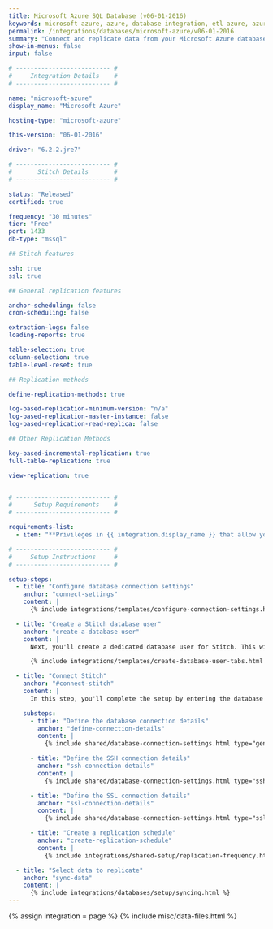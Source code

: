 ```yaml
---
title: Microsoft Azure SQL Database (v06-01-2016)
keywords: microsoft azure, azure, database integration, etl azure, azure etl
permalink: /integrations/databases/microsoft-azure/v06-01-2016
summary: "Connect and replicate data from your Microsoft Azure database using Stitch's Microsoft Azure integration."
show-in-menus: false
input: false

# -------------------------- #
#     Integration Details    #
# -------------------------- #

name: "microsoft-azure"
display_name: "Microsoft Azure"

hosting-type: "microsoft-azure"

this-version: "06-01-2016"

driver: "6.2.2.jre7"

# -------------------------- #
#       Stitch Details       #
# -------------------------- #

status: "Released"
certified: true

frequency: "30 minutes"
tier: "Free"
port: 1433
db-type: "mssql"

## Stitch features

ssh: true
ssl: true

## General replication features

anchor-scheduling: false
cron-scheduling: false

extraction-logs: false
loading-reports: true

table-selection: true
column-selection: true
table-level-reset: true

## Replication methods

define-replication-methods: true

log-based-replication-minimum-version: "n/a"
log-based-replication-master-instance: false
log-based-replication-read-replica: false

## Other Replication Methods

key-based-incremental-replication: true
full-table-replication: true

view-replication: true


# -------------------------- #
#      Setup Requirements    #
# -------------------------- #

requirements-list:
  - item: "**Privileges in {{ integration.display_name }} that allow you to create/manage users.** This is required to create the Stitch database user."

# -------------------------- #
#     Setup Instructions     #
# -------------------------- #

setup-steps:
  - title: "Configure database connection settings"
    anchor: "connect-settings"
    content: |
      {% include integrations/templates/configure-connection-settings.html %}

  - title: "Create a Stitch database user"
    anchor: "create-a-database-user"
    content: |
      Next, you'll create a dedicated database user for Stitch. This will ensure Stitch is visible in any logs or audits, and allow you to maintain your privilege hierarchy.

      {% include integrations/templates/create-database-user-tabs.html %}

  - title: "Connect Stitch"
    anchor: "#connect-stitch"
    content: |
      In this step, you'll complete the setup by entering the database's connection details and defining replication settings in Stitch.

    substeps:
      - title: "Define the database connection details"
        anchor: "define-connection-details"
        content: |
          {% include shared/database-connection-settings.html type="general" %}

      - title: "Define the SSH connection details"
        anchor: "ssh-connection-details"
        content: |
          {% include shared/database-connection-settings.html type="ssh" %}

      - title: "Define the SSL connection details"
        anchor: "ssl-connection-details"
        content: |
          {% include shared/database-connection-settings.html type="ssl" %}

      - title: "Create a replication schedule"
        anchor: "create-replication-schedule"
        content: |
          {% include integrations/shared-setup/replication-frequency.html %}

  - title: "Select data to replicate"
    anchor: "sync-data"
    content: |
      {% include integrations/databases/setup/syncing.html %}
---
```

{% assign integration = page %}
{% include misc/data-files.html %}